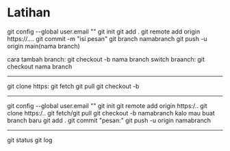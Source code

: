 # Latihan
git config --global user.email ""
git init
git add .
git remote add origin https://....
git commit -m "isi pesan"
git branch namabranch
git push -u origin main(nama branch)

cara tambah branch:
git checkout -b nama branch
switch braanch: git checkout nama branch

------
git clone https:
git fetch
git pull
git checkout -b

-------
git config --global user.email ""
git init
git remote add origin https:/..
git clone https:/..
git fetch/git pull
git checkout -b namabranch kalo mau buat branch baru
git add .
git commit "pesan:"
git push -u origin namabranch

---
git status
git log
